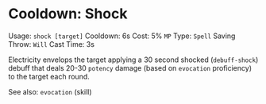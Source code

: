 # Cooldown: Shock
Usage: `shock [target]`
Cooldown: 6s
Cost: 5% `MP`
Type: `Spell`
Saving Throw: `Will`
Cast Time: 3s

Electricity envelops the target applying a 30 second shocked (`debuff-shock`)
debuff that deals 20-30 `potency` damage (based on `evocation` proficiency) to
the target each round.

See also: `evocation` (skill)

